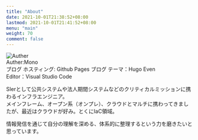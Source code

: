 ```yaml
---
title: "About"
date: 2021-10-01T21:38:52+08:00
lastmod: 2021-10-01T21:41:52+08:00
menu: "main"
weight: 70
comment: false
---
```


![Auther](img/mono.png)  
Auther:Mono  
ブログ ホスティング: Github Pages
ブログ テーマ：Hugo Even  
Editor：Visual Studio Code  

SIerとして公共システムや法人期間システムなどのクリティカルミッションに携わるインフラエンジニア。  
メインフレーム、オープン系（オンプレ）、クラウドとマルチに携わってきましたが、最近はクラウドが好み。とくにIaC領域。

情報発信を通じて自分の理解を深める、体系的に整理するという力を磨きたいと思っています。


